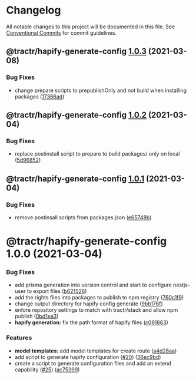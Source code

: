 # Changelog

All notable changes to this project will be documented in this file. See
[Conventional Commits](https://conventionalcommits.org) for commit guidelines.

## @tractr/hapify-generate-config [1.0.3](https://github.com/tractr/stack/compare/@tractr/hapify-generate-config@1.0.2...@tractr/hapify-generate-config@1.0.3) (2021-03-08)


### Bug Fixes

* change prepare scripts to prepublishOnly and not build when installing packages ([17366ad](https://github.com/tractr/stack/commit/17366ada324f19b5a853a96a01f42996a43385b8))

## @tractr/hapify-generate-config [1.0.2](https://github.com/tractr/stack/compare/@tractr/hapify-generate-config@1.0.1...@tractr/hapify-generate-config@1.0.2) (2021-03-04)


### Bug Fixes

* replace postinstall script to prepare to build packages/ only on local ([5d96852](https://github.com/tractr/stack/commit/5d96852f2e753c78c62248c3f9846e6e0e94c07c))

## @tractr/hapify-generate-config [1.0.1](https://github.com/tractr/stack/compare/@tractr/hapify-generate-config@1.0.0...@tractr/hapify-generate-config@1.0.1) (2021-03-04)


### Bug Fixes

* remove postinsall scripts from packages.json ([e65748b](https://github.com/tractr/stack/commit/e65748b26a993f0e35bbec960907fcaaa5fe6270))

# @tractr/hapify-generate-config 1.0.0 (2021-03-04)


### Bug Fixes

* add prisma generation into version control and start to configure nestjs-user to export files ([b621526](https://github.com/tractr/stack/commit/b621526e2a9c7dc5ed5f0a88c8cabffb636c17f7))
* add the rights files into packages to publish to npm registry ([760c1f9](https://github.com/tractr/stack/commit/760c1f98da944f39f821c7d4e30847e229bba44d))
* change output directory for hapify config generate ([9bb176f](https://github.com/tractr/stack/commit/9bb176f4013817e7db2dddf032d8f92fd06e717a))
* enfore repository settings to match with tractr/stack and allow npm publish ([0bd1ea3](https://github.com/tractr/stack/commit/0bd1ea38f5c1fc5f88e5611b214de8418bd59bdc))
* **hapify generation:** fix the path format of hapify files ([c091863](https://github.com/tractr/stack/commit/c0918634696ff9848cb6803b8a3ea25daf3e2e92))


### Features

* **model templates:** add model templates for create route ([a4d28aa](https://github.com/tractr/stack/commit/a4d28aa52badebd88186158d51ffe78d4c514dbf))
* add script to generate hapify configuration ([#20](https://github.com/tractr/stack/issues/20)) ([36ec9bd](https://github.com/tractr/stack/commit/36ec9bdc73ba1ae3053db3e0c16c1e00b1e0a225))
* create a script to generate configuration files and add an extend capability ([#25](https://github.com/tractr/stack/issues/25)) ([ac75399](https://github.com/tractr/stack/commit/ac75399d87c67f2698946b584408e849fdb1a2f3))
